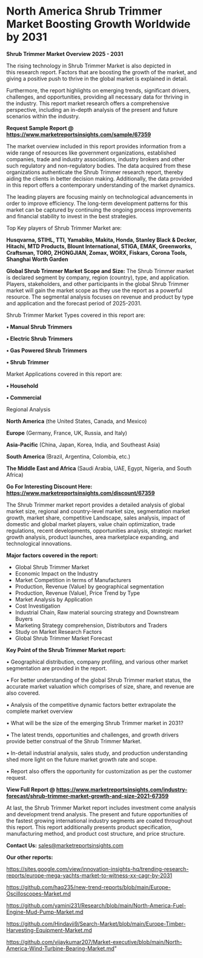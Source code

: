# North America Shrub Trimmer Market Boosting Growth Worldwide by 2031

<Strong> Shrub Trimmer Market Overview 2025 - 2031</strong>

The rising technology in Shrub Trimmer Market is also depicted in this research report. Factors that are boosting the growth of the market, and giving a positive push to thrive in the global market is explained in detail.

Furthermore, the report highlights on emerging trends, significant drivers, challenges, and opportunities, providing all necessary data for thriving in the industry. This report market research offers a comprehensive perspective, including an in-depth analysis of the present and future scenarios within the industry.

<strong>Request Sample Report @ <a href=https://www.marketreportsinsights.com/sample/67359>https://www.marketreportsinsights.com/sample/67359</a></strong>

The market overview included in this report provides information from a wide range of resources like government organizations, established companies, trade and industry associations, industry brokers and other such regulatory and non-regulatory bodies. The data acquired from these organizations authenticate the Shrub Trimmer research report, thereby aiding the clients in better decision making. Additionally, the data provided in this report offers a contemporary understanding of the market dynamics.

The leading players are focusing mainly on technological advancements in order to improve efficiency. The long-term development patterns for this market can be captured by continuing the ongoing process improvements and financial stability to invest in the best strategies.

Top Key players of Shrub Trimmer Market are:

<strong>Husqvarna, STIHL, TTI, Yamabiko, Makita, Honda, Stanley Black & Decker, Hitachi, MTD Products, Blount International, STIGA, EMAK, Greenworks, Craftsman, TORO, ZHONGJIAN, Zomax, WORX, Fiskars, Corona Tools, Shanghai Worth Garden</strong>

<strong><b>Global Shrub Trimmer Market Scope and Size:</b></strong>
The Shrub Trimmer market is declared segment by company, region (country), type, and application. Players, stakeholders, and other participants in the global Shrub Trimmer market will gain the market scope as they use the report as a powerful resource. The segmental analysis focuses on revenue and product by type and application and the forecast period of 2025-2031.

Shrub Trimmer Market Types covered in this report are:

<strong>• Manual Shrub Trimmers

• Electric Shrub Trimmers

• Gas Powered Shrub Trimmers

• Shrub Trimmer</strong>

Market Applications covered in this report are:

<strong>• Household

• Commercial</strong> 

Regional Analysis

<strong>North America</strong> (the United States, Canada, and Mexico)

<strong>Europe</strong> (Germany, France, UK, Russia, and Italy)

<strong>Asia-Pacific</strong> (China, Japan, Korea, India, and Southeast Asia)

<strong>South America</strong> (Brazil, Argentina, Colombia, etc.)

<strong>The Middle East and Africa</strong> (Saudi Arabia, UAE, Egypt, Nigeria, and South Africa)

<strong>Go For Interesting Discount Here: <a href=https://www.marketreportsinsights.com/discount/67359>https://www.marketreportsinsights.com/discount/67359</a></strong>

The Shrub Trimmer market report provides a detailed analysis of global market size, regional and country-level market size, segmentation market growth, market share, competitive Landscape, sales analysis, impact of domestic and global market players, value chain optimization, trade regulations, recent developments, opportunities analysis, strategic market growth analysis, product launches, area marketplace expanding, and technological innovations.

<strong><b>Major factors covered in the report:</b></strong>
<ul>
  <li>Global Shrub Trimmer Market </li>
  <li>Economic Impact on the Industry</li>
  <li>Market Competition in terms of Manufacturers</li>
  <li>Production, Revenue (Value) by geographical segmentation</li>
  <li>Production, Revenue (Value), Price Trend by Type</li>
  <li>Market Analysis by Application</li>
  <li>Cost Investigation</li>
  <li>Industrial Chain, Raw material sourcing strategy and Downstream Buyers</li>
  <li>Marketing Strategy comprehension, Distributors and Traders</li>
  <li>Study on Market Research Factors</li>
  <li>Global Shrub Trimmer Market Forecast</li>
</ul>

<strong><b>Key Point of the Shrub Trimmer Market report:</b></strong>

• Geographical distribution, company profiling, and various other market segmentation are provided in the report.

• For better understanding of the global Shrub Trimmer market status, the accurate market valuation which comprises of size, share, and revenue are also covered.

• Analysis of the competitive dynamic factors better extrapolate the complete market overview

• What will be the size of the emerging Shrub Trimmer market in 2031?

• The latest trends, opportunities and challenges, and growth drivers provide better construal of the Shrub Trimmer Market.

• In-detail industrial analysis, sales study, and production understanding shed more light on the future market growth rate and scope.

• Report also offers the opportunity for customization as per the customer request.

<strong><b>View Full Report @ <a href=https://www.marketreportsinsights.com/industry-forecast/shrub-trimmer-market-growth-and-size-2021-67359>https://www.marketreportsinsights.com/industry-forecast/shrub-trimmer-market-growth-and-size-2021-67359</a></b></strong>


At last, the Shrub Trimmer Market report includes investment come analysis and development trend analysis. The present and future opportunities of the fastest growing international industry segments are coated throughout this report. This report additionally presents product specification, manufacturing method, and product cost structure, and price structure.

<strong>Contact Us:</strong>
sales@marketreportsinsights.com

<strong>Our other reports:</strong>

<a href=https://sites.google.com/view/innovation-insights-hq/trending-research-reports/europe-mega-yachts-market-to-witness-xx-cagr-by-2031>https://sites.google.com/view/innovation-insights-hq/trending-research-reports/europe-mega-yachts-market-to-witness-xx-cagr-by-2031</a>

<a href=https://github.com/haq235/new-trend-reports/blob/main/Europe-Oscilloscopes-Market.md>https://github.com/haq235/new-trend-reports/blob/main/Europe-Oscilloscopes-Market.md</a>

<a href=https://github.com/yamini231/Research/blob/main/North-America-Fuel-Engine-Mud-Pump-Market.md>https://github.com/yamini231/Research/blob/main/North-America-Fuel-Engine-Mud-Pump-Market.md</a>

<a href=https://github.com/Hindavii9/Search-Market/blob/main/Europe-Timber-Harvesting-Equipment-Market.md>https://github.com/Hindavii9/Search-Market/blob/main/Europe-Timber-Harvesting-Equipment-Market.md</a>

<a href=https://github.com/vijaykumar207/Market-executive/blob/main/North-America-Wind-Turbine-Bearing-Market.md>https://github.com/vijaykumar207/Market-executive/blob/main/North-America-Wind-Turbine-Bearing-Market.md</a>"

